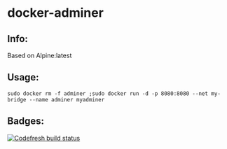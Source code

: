 # docker-adminer

## Info:
Based on Alpine:latest

## Usage:
`sudo docker rm -f adminer ;sudo docker run -d -p 8080:8080 --net my-bridge --name adminer myadminer`

## Badges:
[![Codefresh build status]( https://g.codefresh.io/api/badges/build?repoOwner=lukasmrtvy&repoName=docker-adminer&branch=master&pipelineName=docker-adminer&accountName=muhahacz&type=cf-1)]( https://g.codefresh.io/repositories/lukasmrtvy/docker-adminer/builds?filter=trigger:build;branch:master;service:5b0ee9425f639c7388027a56~docker-adminer)

